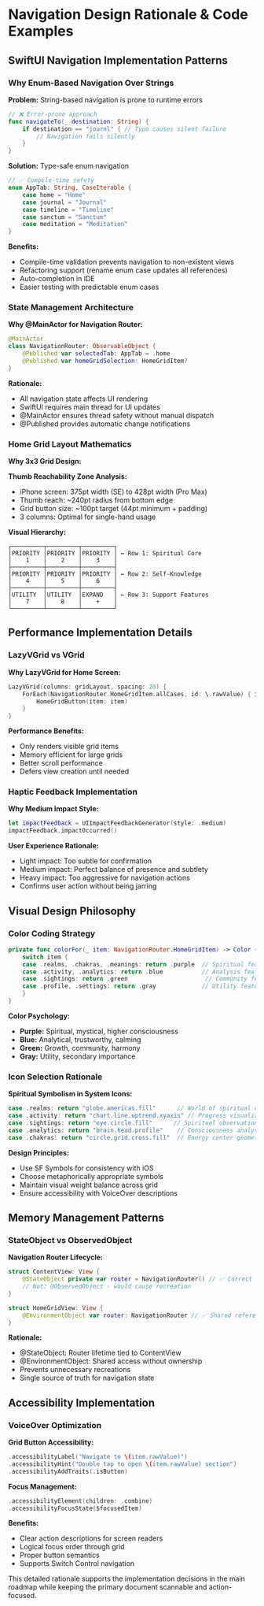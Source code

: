 # Navigation Design Rationale & Code Examples

## SwiftUI Navigation Implementation Patterns

### Why Enum-Based Navigation Over Strings

**Problem:** String-based navigation is prone to runtime errors
```swift
// ❌ Error-prone approach
func navigateTo(_ destination: String) {
    if destination == "journl" { // Typo causes silent failure
        // Navigation fails silently
    }
}
```

**Solution:** Type-safe enum navigation
```swift
// ✅ Compile-time safety
enum AppTab: String, CaseIterable {
    case home = "Home"
    case journal = "Journal"
    case timeline = "Timeline"
    case sanctum = "Sanctum"
    case meditation = "Meditation"
}
```

**Benefits:**
- Compile-time validation prevents navigation to non-existent views
- Refactoring support (rename enum case updates all references)
- Auto-completion in IDE
- Easier testing with predictable enum cases

### State Management Architecture

**Why @MainActor for Navigation Router:**
```swift
@MainActor
class NavigationRouter: ObservableObject {
    @Published var selectedTab: AppTab = .home
    @Published var homeGridSelection: HomeGridItem?
}
```

**Rationale:**
- All navigation state affects UI rendering
- SwiftUI requires main thread for UI updates
- @MainActor ensures thread safety without manual dispatch
- @Published provides automatic change notifications

### Home Grid Layout Mathematics

**Why 3x3 Grid Design:**

**Thumb Reachability Zone Analysis:**
- iPhone screen: 375pt width (SE) to 428pt width (Pro Max)
- Thumb reach: ~240pt radius from bottom edge
- Grid button size: ~100pt target (44pt minimum + padding)
- 3 columns: Optimal for single-hand usage

**Visual Hierarchy:**
```
┌─────────┬─────────┬─────────┐
│PRIORITY │PRIORITY │PRIORITY │ ← Row 1: Spiritual Core
│    1    │    2    │    3    │
├─────────┼─────────┼─────────┤
│PRIORITY │PRIORITY │PRIORITY │ ← Row 2: Self-Knowledge
│    4    │    5    │    6    │
├─────────┼─────────┼─────────┤
│UTILITY  │UTILITY  │EXPAND   │ ← Row 3: Support Features
│    7    │    8    │    +    │
└─────────┴─────────┴─────────┘
```

## Performance Implementation Details

### LazyVGrid vs VGrid

**Why LazyVGrid for Home Screen:**
```swift
LazyVGrid(columns: gridLayout, spacing: 20) {
    ForEach(NavigationRouter.HomeGridItem.allCases, id: \.rawValue) { item in
        HomeGridButton(item: item)
    }
}
```

**Performance Benefits:**
- Only renders visible grid items
- Memory efficient for large grids
- Better scroll performance
- Defers view creation until needed

### Haptic Feedback Implementation

**Why Medium Impact Style:**
```swift
let impactFeedback = UIImpactFeedbackGenerator(style: .medium)
impactFeedback.impactOccurred()
```

**User Experience Rationale:**
- Light impact: Too subtle for confirmation
- Medium impact: Perfect balance of presence and subtlety
- Heavy impact: Too aggressive for navigation actions
- Confirms user action without being jarring

## Visual Design Philosophy

### Color Coding Strategy

```swift
private func colorFor(_ item: NavigationRouter.HomeGridItem) -> Color {
    switch item {
    case .realms, .chakras, .meanings: return .purple  // Spiritual features
    case .activity, .analytics: return .blue           // Analysis features
    case .sightings: return .green                      // Community features
    case .profile, .settings: return .gray             // Utility features
    }
}
```

**Color Psychology:**
- **Purple:** Spiritual, mystical, higher consciousness
- **Blue:** Analytical, trustworthy, calming
- **Green:** Growth, community, harmony
- **Gray:** Utility, secondary importance

### Icon Selection Rationale

**Spiritual Symbolism in System Icons:**
```swift
case .realms: return "globe.americas.fill"      // World of spiritual dimensions
case .activity: return "chart.line.uptrend.xyaxis" // Progress visualization
case .sightings: return "eye.circle.fill"      // Spiritual observation
case .analytics: return "brain.head.profile"    // Consciousness analysis
case .chakras: return "circle.grid.cross.fill"  // Energy center geometry
```

**Design Principles:**
- Use SF Symbols for consistency with iOS
- Choose metaphorically appropriate symbols
- Maintain visual weight balance across grid
- Ensure accessibility with VoiceOver descriptions

## Memory Management Patterns

### StateObject vs ObservedObject

**Navigation Router Lifecycle:**
```swift
struct ContentView: View {
    @StateObject private var router = NavigationRouter() // ✅ Correct
    // Not: @ObservedObject - would cause recreation
}

struct HomeGridView: View {
    @EnvironmentObject var router: NavigationRouter // ✅ Shared reference
}
```

**Rationale:**
- @StateObject: Router lifetime tied to ContentView
- @EnvironmentObject: Shared access without ownership
- Prevents unnecessary recreations
- Single source of truth for navigation state

## Accessibility Implementation

### VoiceOver Optimization

**Grid Button Accessibility:**
```swift
.accessibilityLabel("Navigate to \(item.rawValue)")
.accessibilityHint("Double tap to open \(item.rawValue) section")
.accessibilityAddTraits(.isButton)
```

**Focus Management:**
```swift
.accessibilityElement(children: .combine)
.accessibilityFocusState($focusedItem)
```

**Benefits:**
- Clear action descriptions for screen readers
- Logical focus order through grid
- Proper button semantics
- Supports Switch Control navigation

This detailed rationale supports the implementation decisions in the main roadmap while keeping the primary document scannable and action-focused.
